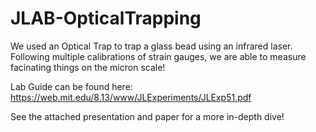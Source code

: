 # JLAB-OpticalTrapping
We used an Optical Trap to trap a glass bead using an infrared laser. 
Following multiple calibrations of strain gauges, we are able to measure facinating things on the micron scale!

Lab Guide can be found here: https://web.mit.edu/8.13/www/JLExperiments/JLExp51.pdf


See the attached presentation and paper for a more in-depth dive!
